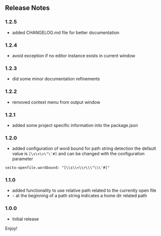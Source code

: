 ## Release Notes

### 1.2.5

- added CHANGELOG.md file for better documentation

### 1.2.4

- avoid exception if no editor instance exists in current window

### 1.2.3

- did some minor documentation refinements

### 1.2.2

- removed context menu from output window

### 1.2.1

- added some project specific information into the package.json

### 1.2.0

- added configuration of word bound for path string detection
the default value is ```[\s\<\>\"\'#]``` and can be changed with the configuration parameter
```
seito-openfile.wordbound: "[\\s\\<\\>\\\"\\\'#]"
```

### 1.1.0

- added functionality to use relative path related to the currently open file
- ```~``` at the beginning of a path string indicates a home dir related path

### 1.0.0

- Initial release


Enjoy!